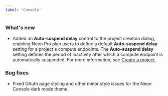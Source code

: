 ```yaml
---
label: 'Console'
---
```


### What's new

- Added an **Auto-suspend delay** control to the project creation dialog, enabling Neon Pro plan users to define a default **Auto-suspend delay** setting for a project's compute endpoints. The **Auto-suspend delay** setting defines the period of inactivity after which a compute endpoint is automatically suspended. For more information, see [Create a project](/docs/manage/projects#create-a-project).

### Bug fixes

- Fixed OAuth page styling and other minor style issues for the Neon Console dark mode theme.
